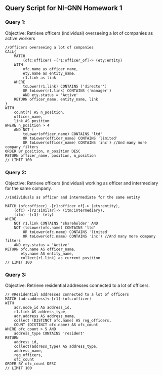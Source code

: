 ## Query Script for NI-GNN Homework 1

### Query 1: 
Objective: Retrieve officers (individual) overseeing a lot of companies as active workers
```Cypher
//Officers overseeing a lot of companies
CALL{
    MATCH 
        (ofc:officer) -[r1:officer_of]-> (ety:entity)
    WITH
        ofc.name as officer_name,
        ety.name as entity_name,
        r1.link as link
    WHERE 
        toLower(r1.link) CONTAINS ('director')
        OR toLower(r1.link) CONTAINS ('manager')
        AND ety.status = 'Active'
    RETURN officer_name, entity_name, link
}
WITH 
    count(*) AS n_position,
    officer_name,
    link AS position
WHERE n_position > 4
    AND NOT (
        toLower(officer_name) CONTAINS 'ltd'
        OR toLower(officer_name) CONTAINS 'limited'
        OR toLower(officer_name) CONTAINS 'inc') //And many more company filters
ORDER BY position, n_position DESC
RETURN officer_name, position, n_position 
// LIMIT 100
```

### Query 2: 
Objective: Retrieve officers (individual) working as officer and intermediary for the same company.
```Cypher
//Individuals as officer and intermediate for the same entity

MATCH (ofc:officer) -[r1:officer_of]-> (ety:entity), 
    (ofc) -[r2:similar]-> (itm:intermediary),
    (itm) -[r3]- (ety)
WHERE
    NOT r1.link CONTAINS 'shareholder' AND 
    NOT (toLower(ofc.name) CONTAINS 'ltd'
        OR toLower(ofc.name) CONTAINS 'limited'
        OR toLower(ofc.name) CONTAINS 'inc') //And many more company filters
    AND ety.status = 'Active'
RETURN ofc.name AS officer_name,
       ety.name AS entity_name, 
       collect(r1.link) as current_position 
// LIMIT 100
```

### Query 3: 
Objective: Retrieve residential addresses connected to a lot of officers.

```Cypher
// @Residential addresses connected to a lot of officers
MATCH (adr:address)<-[r1]-(ofc:officer)
WITH 
    adr.node_id AS address_id,
    r1.link AS address_type,
    adr.address AS address_name,
    collect (DISTINCT ofc.name) AS reg_officers,
    COUNT (DISTINCT ofc.name) AS ofc_count
WHERE ofc_count > 5 AND
    address_type CONTAINS 'resident' 
RETURN 
    address_id,
    collect(address_type) AS address_type,
    address_name,
    reg_officers, 
    ofc_count
ORDER BY ofc_count DESC
// LIMIT 100
```
